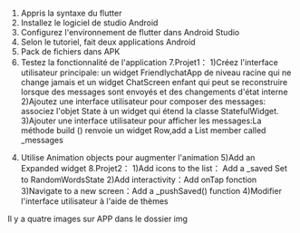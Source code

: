 1. Appris la syntaxe du flutter
2. Installez le logiciel de studio Android
3. Configurez l'environnement de flutter dans Android Studio
4. Selon le tutoriel, fait deux applications Android
5. Pack de fichiers dans APK
6. Testez la fonctionnalité de l'application
7.Projet1：
1)Créez l'interface utilisateur principale: un widget FriendlychatApp de niveau racine qui ne change jamais et un widget ChatScreen enfant qui peut se reconstruire lorsque des messages sont envoyés et des changements d'état interne
2)Ajoutez une interface utilisateur pour composer des messages: associez l'objet State à un widget qui étend la classe StatefulWidget.
3)Ajouter une interface utilisateur pour afficher les messages:La méthode build () renvoie un widget Row,add a List member called _messages
4) Utilise Animation objects  pour augmenter l'animation
5)Add an Expanded widget
8.Projet2：
1)Add icons to the list： Add a _saved Set to RandomWordsState
2)Add interactivity：Add onTap fonction
3)Navigate to a new screen：Add a _pushSaved() function
4)Modifier l'interface utilisateur à l'aide de thèmes

Il y a quatre images sur APP dans le dossier img
